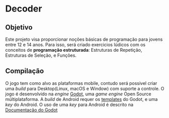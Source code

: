 # Decoder

## Objetivo

  Este projeto visa proporcionar noções básicas de programação para
jovens entre 12 e 14 anos. Para isso, será criado exercicios lúdicos
com os conceitos de **programação estruturada**: Estruturas de Repetição,
Estruturas de Seleção, e Funções.

## Compilação
  
  O jogo tem como alvo as plataformas mobile, contudo será possivel criar
uma _build_ para Desktop(Linux, macOS e Window) com suporte a controle.
  O jogo é desenvolvido na _engine_ [Godot](https://godotengine.org/),
uma _game engine_ Open Source múltiplataforma. A _build_ de Android requer os [templates](https://godotengine.org/download)
do Godot, e uma _key_ do Android.
  O uso de uma _key_ para Android é descrito na [Documentação do Godot](https://docs.godotengine.org/en/stable/getting_started/workflow/export/exporting_for_android.html)
